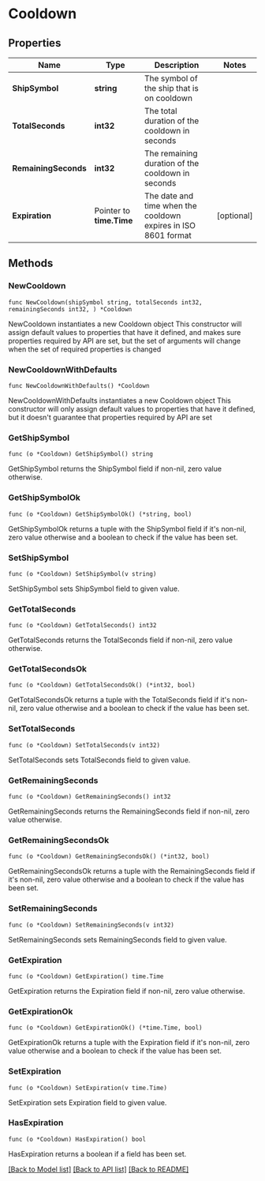 # Cooldown

## Properties

Name | Type | Description | Notes
------------ | ------------- | ------------- | -------------
**ShipSymbol** | **string** | The symbol of the ship that is on cooldown | 
**TotalSeconds** | **int32** | The total duration of the cooldown in seconds | 
**RemainingSeconds** | **int32** | The remaining duration of the cooldown in seconds | 
**Expiration** | Pointer to **time.Time** | The date and time when the cooldown expires in ISO 8601 format | [optional] 

## Methods

### NewCooldown

`func NewCooldown(shipSymbol string, totalSeconds int32, remainingSeconds int32, ) *Cooldown`

NewCooldown instantiates a new Cooldown object
This constructor will assign default values to properties that have it defined,
and makes sure properties required by API are set, but the set of arguments
will change when the set of required properties is changed

### NewCooldownWithDefaults

`func NewCooldownWithDefaults() *Cooldown`

NewCooldownWithDefaults instantiates a new Cooldown object
This constructor will only assign default values to properties that have it defined,
but it doesn't guarantee that properties required by API are set

### GetShipSymbol

`func (o *Cooldown) GetShipSymbol() string`

GetShipSymbol returns the ShipSymbol field if non-nil, zero value otherwise.

### GetShipSymbolOk

`func (o *Cooldown) GetShipSymbolOk() (*string, bool)`

GetShipSymbolOk returns a tuple with the ShipSymbol field if it's non-nil, zero value otherwise
and a boolean to check if the value has been set.

### SetShipSymbol

`func (o *Cooldown) SetShipSymbol(v string)`

SetShipSymbol sets ShipSymbol field to given value.


### GetTotalSeconds

`func (o *Cooldown) GetTotalSeconds() int32`

GetTotalSeconds returns the TotalSeconds field if non-nil, zero value otherwise.

### GetTotalSecondsOk

`func (o *Cooldown) GetTotalSecondsOk() (*int32, bool)`

GetTotalSecondsOk returns a tuple with the TotalSeconds field if it's non-nil, zero value otherwise
and a boolean to check if the value has been set.

### SetTotalSeconds

`func (o *Cooldown) SetTotalSeconds(v int32)`

SetTotalSeconds sets TotalSeconds field to given value.


### GetRemainingSeconds

`func (o *Cooldown) GetRemainingSeconds() int32`

GetRemainingSeconds returns the RemainingSeconds field if non-nil, zero value otherwise.

### GetRemainingSecondsOk

`func (o *Cooldown) GetRemainingSecondsOk() (*int32, bool)`

GetRemainingSecondsOk returns a tuple with the RemainingSeconds field if it's non-nil, zero value otherwise
and a boolean to check if the value has been set.

### SetRemainingSeconds

`func (o *Cooldown) SetRemainingSeconds(v int32)`

SetRemainingSeconds sets RemainingSeconds field to given value.


### GetExpiration

`func (o *Cooldown) GetExpiration() time.Time`

GetExpiration returns the Expiration field if non-nil, zero value otherwise.

### GetExpirationOk

`func (o *Cooldown) GetExpirationOk() (*time.Time, bool)`

GetExpirationOk returns a tuple with the Expiration field if it's non-nil, zero value otherwise
and a boolean to check if the value has been set.

### SetExpiration

`func (o *Cooldown) SetExpiration(v time.Time)`

SetExpiration sets Expiration field to given value.

### HasExpiration

`func (o *Cooldown) HasExpiration() bool`

HasExpiration returns a boolean if a field has been set.


[[Back to Model list]](../README.md#documentation-for-models) [[Back to API list]](../README.md#documentation-for-api-endpoints) [[Back to README]](../README.md)


